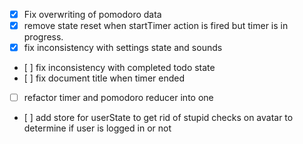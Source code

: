 - [x] Fix overwriting of pomodoro data
- [x] remove state reset when startTimer action is fired but timer is in progress.
- [x] fix inconsistency with settings state and sounds
- [ ] fix inconsistency with completed todo state
- [ ] fix document title when timer ended
- [ ] refactor timer and pomodoro reducer into one
- [ ] add store for userState to get rid of stupid checks on avatar to determine if user is logged in or not

